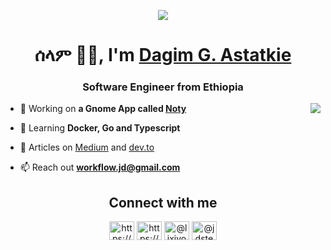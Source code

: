 <p align="center">
  <img src="https://t3.ftcdn.net/jpg/04/17/28/36/240_F_417283633_47AQ9AVxRMcAaNCzwIhS7xVMGKpcDuj8.jpg" />
</p>
<h1 align="center">ሰላም 👋🏿, I'm <a href="https://dagimg.com" target="_blank">Dagim G. Astatkie</a></h1>
<h3 align="center">Software Engineer from Ethiopia</h3>

  <img align="right" src="https://github-readme-stats.vercel.app/api/top-langs/?username=dagimg-dot&theme=catppuccin_mocha&hide_border=false&include_all_commits=true&count_private=false&layout=compact"/>

- 🔭 Working on **a Gnome App called [Noty](https://github.com/dagimg-dot/Noty)**

- 🌱 Learning **Docker, Go and Typescript**

- 📝 Articles on [Medium](https://medium.com/@lixjvon) and [dev.to](https://dev.to/dagimgdot)

- 📫 Reach out  **workflow.jd@gmail.com**

<h2 align="center">Connect with me</h2>
<p align="center">
<a href="https://dev.to/https://dev.to/dagimgdot" target="blank"><img align="center" src="https://raw.githubusercontent.com/rahuldkjain/github-profile-readme-generator/master/src/images/icons/Social/devto.svg" alt="https://dev.to/dagimgdot" height="30" width="40" /></a>
<a href="https://linkedin.com/in/https://www.linkedin.com/in/dagim-astatkie-1743a1239" target="blank"><img align="center" src="https://raw.githubusercontent.com/rahuldkjain/github-profile-readme-generator/master/src/images/icons/Social/linked-in-alt.svg" alt="https://www.linkedin.com/in/dagim-astatkie-1743a1239" height="30" width="40" /></a>
<a href="https://medium.com/@lixjvon" target="blank"><img align="center" src="https://raw.githubusercontent.com/rahuldkjain/github-profile-readme-generator/master/src/images/icons/Social/medium.svg" alt="@lixjvon" height="30" width="40" /></a>
<a href="https://t.me/jdsteps" target="blank"><img align="center" src="https://upload.wikimedia.org/wikipedia/commons/8/82/Telegram_logo.svg" alt="@jdsteps" height="30" width="40" /></a>
</p>
